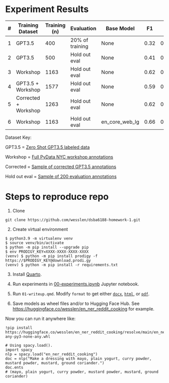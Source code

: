 # Experiment Results

| # | Training Dataset   | Training (n) | Evaluation       | Base Model     | F1   | P    | R    | Size   |
|---|--------------------|--------------|------------------|----------------|------|------|------|--------|
| 1 | GPT3.5             | 400          | 20% of training  | None           | 0.32 | 0.43 | 0.28 | 6 MB   |
| 2 | GPT3.5             | 500          | Hold out eval    | None           | 0.41 | 0.37 | 0.35 | 6 MB   |
| 3 | Workshop           | 1163         | Hold out eval    | None           | 0.62 | 0.62 | 0.62 | 6 MB   |
| 4 | GPT3.5 + Workshop  | 1577         | Hold out eval    | None           | 0.59 | 0.62 | 0.57 | 6 MB   |
| 5 | Corrected + Workshop | 1263         | Hold out eval    | None           | 0.62 | 0.61 | 0.62 | 6 MB   |
| 6 | Workshop           | 1163         | Hold out eval    | en_core_web_lg | 0.66 | 0.65 | 0.67 | 600 MB |

Dataset Key:

GPT3.5 = [Zero Shot GPT3.5 labeled data](data/gpt3-5-zeroshot.jsonl)

Workshop = [Full PyData NYC workshop annotations](data/pydata-nyc-2023.jsonl)

Corrected = [Sample of corrected GPT3.5 annotations](data/hmwk-1-review.jsonl)

Hold out eval = [Sample of 200 evaluation annotations](data/eval-reddit.jsonl)

# Steps to reproduce repo

1. Clone

```
git clone https://github.com/wesslen/dsba6188-homework-1.git
```

2. Create virtual environment

```
$ python3.9 -m virtualenv venv
$ source venv/bin/activate
$ python -m pip install --upgrade pip
$ env PRODIGY_KEY=XXXX-XXXX-XXXX-XXXX
(venv) $ python -m pip install prodigy -f https://$PRODIGY_KEY@download.prodi.gy
(venv) $ python -m pip install -r requirements.txt
```

3. Install [Quarto](https://quarto.org/docs/get-started/). 

4. Run experiments in [00-experiments.ipynb](/00-experiments.ipynb) Jupyter notebook. 

5. Run `01-writeup.qmd`. Modify `format` to get either [`docx`](/01-writeup.docx), [`html`](/01-writeup.html), or [`pdf`](/01-writeup.pdf).

6. Save models as wheel files and/or to Hugging Face Hub. See https://huggingface.co/wesslen/en_ner_reddit_cooking for example.

Now you can run it anywhere like:

```
!pip install https://huggingface.co/wesslen/en_ner_reddit_cooking/resolve/main/en_ner_reddit_cooking-any-py3-none-any.whl

# Using spacy.load().
import spacy
nlp = spacy.load("en_ner_reddit_cooking")
doc = nlp("Make a dressing with mayo, plain yogurt, curry powder, mustard powder, mustard, ground coriander.")
doc.ents
# (mayo, plain yogurt, curry powder, mustard powder, mustard, ground coriander)
```
